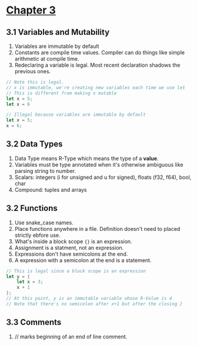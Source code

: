 # [Chapter 3](https://doc.rust-lang.org/book/ch03-00-common-programming-concepts.html)

## 3.1 Variables and Mutability
1. Variables are immutable by default
1. Constants are compile time values. Compiler can do things like simple arithmetic at compile time.
1. Redeclaring a variable is legal. Most recent declaration shadows the previous ones.

```rust
// Note this is legal. 
// x is immutable, we're creating new variables each time we use let
// This is different from making x mutable
let x = 5;
let x = 6
```

```rust
// Illegal because variables are immutable by default
let x = 5;
x = 6;
```

## 3.2 Data Types
1. Data Type means R-Type which means the type of a **value**.
1. Variables must be type annotated when it's otherwise ambiguous like parsing string to number.
1. Scalars: integers (i for unsigned and u for signed), floats (f32, f64), bool, char
1. Compound: tuples and arrays



## 3.2 Functions
1. Use snake_case names.
1. Place functions anywhere in a file. Definition doesn't need to placed strictly ebfore use.
1. What's inside a block scope `{}` is an expression.
1. Assignment is a statment, not an expression.
1. Expressions don't have semicolons at the end.
1. A expression with a semicolon at the end is a statement.


```rust
// This is legal since a block scope is an expression
let y = {
    let x = 3;
    x + 1
};
// At this point, y is an immutable variable whose R-Value is 4
// Note that there's no semicolon after x+1 but after the closing }
```

## 3.3 Comments
1. // marks beginning of an end of line comment.
